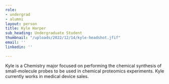 ```yaml
---
role:
- undergrad
- alumni
layout: person
title: Kyle Harper
sub_heading: Undergraduate Student
thumbnail: "/uploads/2022/12/14/kyle-headshot.jfif"
email: ''
linkedin: ''

---
```

Kyle is a Chemistry major focused on performing the chemical synthesis of small-molecule probes to be used in chemical proteomics experiments. Kyle currently works in medical device sales.
